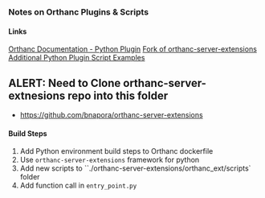 ### Notes on Orthanc Plugins & Scripts
#### Links
[Orthanc Documentation - Python Plugin](https://orthanc.uclouvain.be/book/plugins/python.html)
[Fork of orthanc-server-extensions](https://github.com/bnapora/orthanc-server-extensions)
[Additional Python Plugin Script Examples](https://github.com/mohannadhussain/orthanc-plugin-scripts)

## ALERT: Need to Clone orthanc-server-extnesions repo into this folder
- https://github.com/bnapora/orthanc-server-extensions

#### Build Steps
1. Add Python environment build steps to Orthanc dockerfile
1. Use `orthanc-server-extensions` framework for python
1. Add new scripts to ``./orthanc-server-extensions/orthanc_ext/scripts` folder
1. Add function call in `entry_point.py`